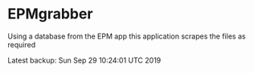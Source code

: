# EPMgrabber
Using a database from the EPM app this application scrapes the files as required


Latest backup: Sun Sep 29 10:24:01 UTC 2019
